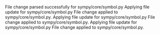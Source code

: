 File change parsed successfully for sympy/core/symbol.py
Applying file update for sympy/core/symbol.py
File change applied to sympy/core/symbol.py.
Applying file update for sympy/core/symbol.py
File change applied to sympy/core/symbol.py.
Applying file update for sympy/core/symbol.py
File change applied to sympy/core/symbol.py.

